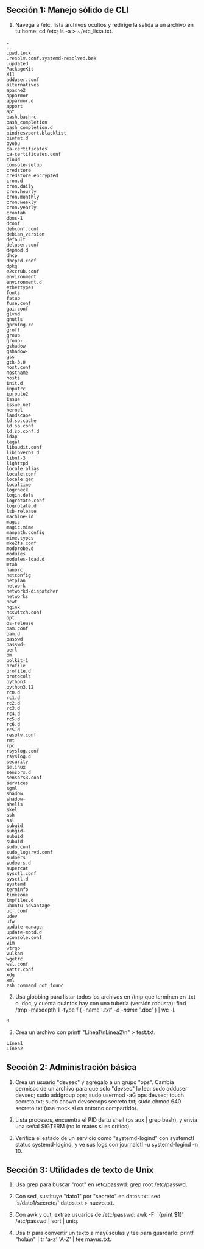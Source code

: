 ## Sección 1: Manejo sólido de CLI

1. Navega a /etc, lista archivos ocultos y redirige la salida a un archivo en tu home: cd /etc; ls -a > ~/etc_lista.txt.
```
.
..
.pwd.lock
.resolv.conf.systemd-resolved.bak
.updated
PackageKit
X11
adduser.conf
alternatives
apache2
apparmor
apparmor.d
apport
apt
bash.bashrc
bash_completion
bash_completion.d
bindresvport.blacklist
binfmt.d
byobu
ca-certificates
ca-certificates.conf
cloud
console-setup
credstore
credstore.encrypted
cron.d
cron.daily
cron.hourly
cron.monthly
cron.weekly
cron.yearly
crontab
dbus-1
dconf
debconf.conf
debian_version
default
deluser.conf
depmod.d
dhcp
dhcpcd.conf
dpkg
e2scrub.conf
environment
environment.d
ethertypes
fonts
fstab
fuse.conf
gai.conf
glvnd
gnutls
gprofng.rc
groff
group
group-
gshadow
gshadow-
gss
gtk-3.0
host.conf
hostname
hosts
init.d
inputrc
iproute2
issue
issue.net
kernel
landscape
ld.so.cache
ld.so.conf
ld.so.conf.d
ldap
legal
libaudit.conf
libibverbs.d
libnl-3
lighttpd
locale.alias
locale.conf
locale.gen
localtime
logcheck
login.defs
logrotate.conf
logrotate.d
lsb-release
machine-id
magic
magic.mime
manpath.config
mime.types
mke2fs.conf
modprobe.d
modules
modules-load.d
mtab
nanorc
netconfig
netplan
network
networkd-dispatcher
networks
newt
nginx
nsswitch.conf
opt
os-release
pam.conf
pam.d
passwd
passwd-
perl
pm
polkit-1
profile
profile.d
protocols
python3
python3.12
rc0.d
rc1.d
rc2.d
rc3.d
rc4.d
rc5.d
rc6.d
rcS.d
resolv.conf
rmt
rpc
rsyslog.conf
rsyslog.d
security
selinux
sensors.d
sensors3.conf
services
sgml
shadow
shadow-
shells
skel
ssh
ssl
subgid
subgid-
subuid
subuid-
sudo.conf
sudo_logsrvd.conf
sudoers
sudoers.d
supercat
sysctl.conf
sysctl.d
systemd
terminfo
timezone
tmpfiles.d
ubuntu-advantage
ucf.conf
udev
ufw
update-manager
update-motd.d
vconsole.conf
vim
vtrgb
vulkan
wgetrc
wsl.conf
xattr.conf
xdg
xml
zsh_command_not_found

```
2. Usa globbing para listar todos los archivos en /tmp que terminen en .txt o .doc, y cuenta cuántos hay con una tubería (versión robusta): find /tmp -maxdepth 1 -type f \( -name '*.txt' -o -name '*.doc' \) | wc -l.
```
0
```
3. Crea un archivo con printf "Línea1\nLínea2\n" > test.txt.
```
Línea1
Línea2
```
## Sección 2: Administración básica

1. Crea un usuario "devsec" y agrégalo a un grupo "ops". Cambia permisos de un archivo para que solo "devsec" lo lea: sudo adduser devsec; sudo addgroup ops; sudo usermod -aG ops devsec; touch secreto.txt; sudo chown 
devsec:ops secreto.txt; sudo chmod 640 secreto.txt (usa mock si es entorno compartido).

2. Lista procesos, encuentra el PID de tu shell (ps aux | grep bash), y envía una señal SIGTERM (no lo mates si es crítico).

3. Verifica el estado de un servicio como "systemd-logind" con systemctl status systemd-logind, y ve sus logs con journalctl -u systemd-logind -n 10.

## Sección 3: Utilidades de texto de Unix

1. Usa grep para buscar "root" en /etc/passwd: grep root /etc/passwd.

2. Con sed, sustituye "dato1" por "secreto" en datos.txt: sed 's/dato1/secreto/' datos.txt > nuevo.txt.

3. Con awk y cut, extrae usuarios de /etc/passwd: awk -F: '{print $1}' /etc/passwd | sort | uniq.

4. Usa tr para convertir un texto a mayúsculas y tee para guardarlo: printf "hola\n" | tr 'a-z' 'A-Z' | tee mayus.txt.
